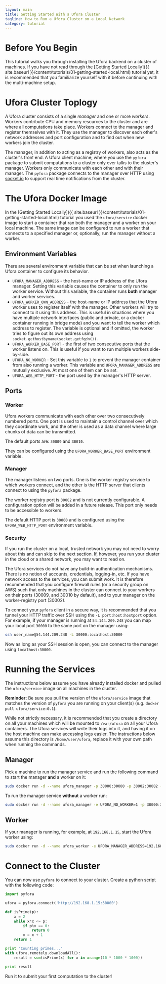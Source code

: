 ```yaml
---
layout: main
title: Getting Started With a Ufora Cluster
tagline: How to Run a Ufora Cluster on a Local Network
category: tutorial
---
```



# Before You Begin

This tutorial walks you through installing the Ufora backend on a cluster of machines.
If you have not read through the
[Getting Started Locally]({{ site.baseurl }}/content/tutorials/01-getting-started-local.html)
tutorial yet, it is recommended that you familiarize yourself with it before continuing with the
multi-machine setup.


# Ufora Cluster Toplogy

A Ufora cluster consists of a single *manager* and one or more *workers*. Workers contribute 
CPU and memory resources to the cluster and are where all computations take place.
Workers connect to the manager and register themselves with it. They use the manager to discover
each other's network addresses and port configuration and to find out when new workers join the cluster.

The manager, in addition to acting as a registry of workers, also acts as the cluster's front end.
A Ufora client machine, where you use the `pyfora` package to submit computations to a cluster
only ever talks to the cluster's manager. Workers only communicate with each other and with their manager.
The `pyfora` package connects to the manager over HTTP using [socket.io](http://socket.io/) to support real time
notifications from the cluster.


# The Ufora Docker Image

In the [Getting Started Locally]({{ site.baseurl }}/content/tutorials/01-getting-started-local.html)
tutorial you used the `ufora/service` docker image to start a container that ran both the manager and a worker on your
local machine. The same image can be configured to run a worker that connects to a specified manager
or, optionally, run the manager without a worker.

## Environment Variables

There are several environment variable that can be set when launching a Ufora container to configure
its behavior.

- `UFORA_MANAGER_ADDRESS` - the host-name or IP address of the Ufora manager.
    Setting this variable causes the container to only run the worker service.
    Without this variable, the container runs **both** manager and worker services.
- `UFORA_WORKER_OWN_ADDRESS` - the host-name or IP address that the Ufora worker uses to register itself
    with the manager. Other workers will try to connect to it using this address.
    This is useful in situations where you have multiple network interfaces
    (public and private, or a docker container running in bridge mode) and you want to tell the
    worker which address to register. The variable is optional and if omitted, the worker tries to
    figure out its own address using `socket.gethostbyname(socket.getfqdn())`.
- `UFORA_WORKER_BASE_PORT` - the first of two consecutive ports that the worker listens on. This is
    useful if you want to run multiple workers side-by-side.
- `UFORA_NO_WORKER` - Set this variable to `1` to prevent the manager container from also running a worker.
    This variable and `UFORA_MANAGER_ADDRESS` are mutually exclusive. At most one of them can be set.
- `UFORA_WEB_HTTP_PORT` - the port used by the manager's HTTP server.


## Ports

### Worker
Ufora workers communicate with each other over two consecutively numbered ports. One port is used
to maintain a control channel over which they coordinate work, and the other is used as a data channel
where large chunks of data can be transmitted.

The default ports are: `30009` and `30010`.

They can be configured using the `UFORA_WORKER_BASE_PORT` environment variable.


### Manager
The manager listens on two ports. One is the worker registry service to which workers connect, and
the other is the HTTP server that clients connect to using the `pyfora` package.

The worker registry port is `30002` and is not currently configurable. A configuration option will
be added in a future release. This port only needs to be accessible to workers.

The default HTTP port is `30000` and is configured using the `UFORA_WEB_HTTP_PORT` environment variable.

### Security
If you run the cluster on a local, trusted network you may not need to worry about this and can skip
to the next section. If, however, you run your cluster in the cloud or a shared network, you may want 
to read on.

The Ufora services do not have any build-in authentication mechanisms. There is no notion of accounts,
credentials, logging-in, etc. If you have network access to the services, you can submit work.
It is therefore recommended that you configure firewall rules (or a security group on AWS) such that
only machines in the cluster can connect to your workers on their ports (30009, and 30010 by default),
and to your manager on the worker-registry port (30002).

To connect your `pyfora` client in a secure way, it is recommended that you tunnel your HTTP traffic
over SSH using the `-L port:host:hostport` option. For example, if your manager is running at
`54.144.209.248` you can map your local port `30000` to the same port on the manager using:

```bash
ssh user_name@54.144.209.248 -L 30000:localhost:30000
```

Now as long as your SSH session is open, you can connect to the manager using `localhost:30000`.



# Running the Services

The instructions below assume you have already installed docker and pulled the `ufora/service` image
on all machines in the cluster.

**Reminder:** Be sure you pull the version of the `ufora/service` image that matches the version of
    `pyfora` you are running on your client(s) (e.g. `docker pull ufora/service:0.1`).

While not strictly necessary, it is recommended that you create a directory on all your machines
which will be mounted to `/var/ufora` on all your Ufora containers. The Ufora services will write
their logs into it, and having it on the host machine can make accessing logs easier. The instructions
below assume this directory is `/home/user/ufora`, replace it with your own path when running the
commands.

## Manager

Pick a machine to run the manager service and run the following command to start the manager **and**
a worker on it:

```bash
sudo docker run -d --name ufora_manager -p 30000:30000 -p 30002:30002 -v /home/user/ufora:/var/ufora ufora/service:0.1
```

To run the manager service **without** a worker run:

```bash
sudo docker run -d --name ufora_manager -e UFORA_NO_WORKER=1 -p 30000:30000 -p 30002:30002 -v /home/user/ufora:/var/ufora ufora/service:0.1
```


## Worker

If your manager is running, for example, at `192.168.1.15`, start the Ufora worker using:

```bash
sudo docker run -d --name ufora_worker -e UFORA_MANAGER_ADDRESS=192.168.1.15 -p 30009:30009 -p 30010:30010 -v /home/user/ufora:/var/ufora ufora/service:0.1
```


# Connect to the Cluster

You can now use `pyfora` to connect to your cluster. Create a python script with the following code:

```python
import pyfora

ufora = pyfora.connect('http://192.168.1.15:30000')

def isPrime(p):
    x = 2
    while x*x <= p:
        if p%x == 0:
            return 0
        x = x + 1
    return 1

print "Counting primes..."
with ufora.remotely.downloadAll():
    result = sum(isPrime(x) for x in xrange(10 * 1000 * 1000))

print result
```

Run it to submit your first computation to the cluster!


